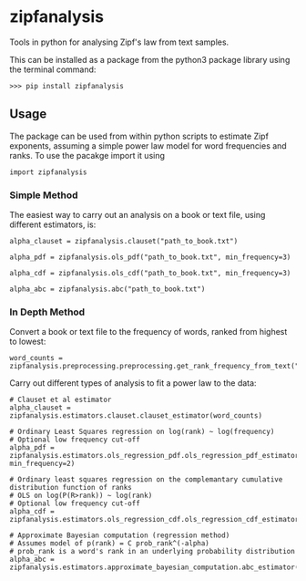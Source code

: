# zipfanalysis

Tools in python for analysing Zipf's law from text samples. 

This can be installed as a package from the python3 package library using the terminal command:

	>>> pip install zipfanalysis


## Usage

The package can be used from within python scripts to estimate Zipf exponents, assuming a simple power law model for 
word frequencies and ranks. To use the pacakge import it using

	import zipfanalysis


### Simple Method

The easiest way to carry out an analysis on a book or text file, using different estimators, is:

	alpha_clauset = zipfanalysis.clauset("path_to_book.txt")

	alpha_pdf = zipfanalysis.ols_pdf("path_to_book.txt", min_frequency=3)

	alpha_cdf = zipfanalysis.ols_cdf("path_to_book.txt", min_frequency=3)

	alpha_abc = zipfanalysis.abc("path_to_book.txt")

### In Depth Method

Convert a book or text file to the frequency of words, ranked from highest to lowest: 

	word_counts = zipfanalysis.preprocessing.preprocessing.get_rank_frequency_from_text("path_to_book.txt")
	

Carry out different types of analysis to fit a power law to the data:

	# Clauset et al estimator
	alpha_clauset = zipfanalysis.estimators.clauset.clauset_estimator(word_counts)

	# Ordinary Least Squares regression on log(rank) ~ log(frequency) 
	# Optional low frequency cut-off
	alpha_pdf = zipfanalysis.estimators.ols_regression_pdf.ols_regression_pdf_estimator(word_counts, min_frequency=2)

	# Ordinary least squares regression on the complemantary cumulative distribution function of ranks
	# OLS on log(P(R>rank)) ~ log(rank) 
	# Optional low frequency cut-off 
	alpha_cdf = zipfanalysis.estimators.ols_regression_cdf.ols_regression_cdf_estimator(word_counts)

	# Approximate Bayesian computation (regression method)
	# Assumes model of p(rank) = C prob_rank^(-alpha)
	# prob_rank is a word's rank in an underlying probability distribution
	alpha_abc = zipfanalysis.estimators.approximate_bayesian_computation.abc_estimator(word_counts)

